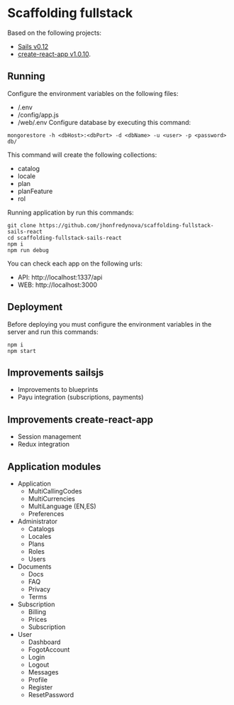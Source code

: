 # Scaffolding fullstack
Based on the following projects:
- [Sails v0.12](http://sailsjs.org) 
- [create-react-app v1.0.10](https://github.com/facebook/create-react-app).

## Running
Configure the environment variables on the following files:
- /.env
- /config/app.js
- /web/.env
Configure database by executing this command:
```
mongorestore -h <dbHost>:<dbPort> -d <dbName> -u <user> -p <password> db/
```
This command will create the following collections:
- catalog
- locale
- plan
- planFeature
- rol

Running application by run this commands:
```
git clone https://github.com/jhonfredynova/scaffolding-fullstack-sails-react
cd scaffolding-fullstack-sails-react
npm i
npm run debug
```
You can check each app on the following urls:
- API: http://localhost:1337/api
- WEB: http://localhost:3000

## Deployment

Before deploying you must configure the environment variables in the server and run this commands:

```
npm i
npm start
```

## Improvements sailsjs
- Improvements to blueprints
- Payu integration (subscriptions, payments)

## Improvements create-react-app
- Session management
- Redux integration

## Application modules
- Application
  - MultiCallingCodes
  - MultiCurrencies
  - MultiLanguage (EN,ES)
  - Preferences
- Administrator
  - Catalogs
  - Locales
  - Plans
  - Roles
  - Users
- Documents 
  - Docs
  - FAQ
  - Privacy
  - Terms
- Subscription 
  - Billing
  - Prices
  - Subscription
- User
  - Dashboard
  - FogotAccount
  - Login
  - Logout
  - Messages
  - Profile
  - Register
  - ResetPassword
